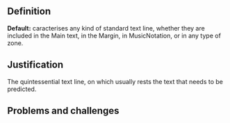 ## Definition

**Default:** caracterises any kind of standard text line, whether they are included in the Main text, in the Margin, in MusicNotation, or in any type of zone.

## Justification

The quintessential text line, on which usually rests the text that needs to be predicted.

## Problems and challenges


